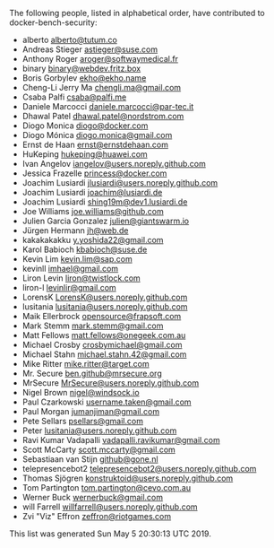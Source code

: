 The following people, listed in alphabetical order, have contributed to docker-bench-security:

* alberto <alberto@tutum.co>
* Andreas Stieger <astieger@suse.com>
* Anthony Roger <aroger@softwaymedical.fr>
* binary <binary@webdev.fritz.box>
* Boris Gorbylev <ekho@ekho.name>
* Cheng-Li Jerry Ma <chengli.ma@gmail.com>
* Csaba Palfi <csaba@palfi.me>
* Daniele Marcocci <daniele.marcocci@par-tec.it>
* Dhawal Patel <dhawal.patel@nordstrom.com>
* Diogo Monica <diogo@docker.com>
* Diogo Mónica <diogo.monica@gmail.com>
* Ernst de Haan <ernst@ernstdehaan.com>
* HuKeping <hukeping@huawei.com>
* Ivan Angelov <iangelov@users.noreply.github.com>
* Jessica Frazelle <princess@docker.com>
* Joachim Lusiardi <jlusiardi@users.noreply.github.com>
* Joachim Lusiardi <joachim@lusiardi.de>
* Joachim Lusiardi <shing19m@dev1.lusiardi.de>
* Joe Williams <joe.williams@github.com>
* Julien Garcia Gonzalez <julien@giantswarm.io>
* Jürgen Hermann <jh@web.de>
* kakakakakku <y.yoshida22@gmail.com>
* Karol Babioch <kbabioch@suse.de>
* Kevin Lim <kevin.lim@sap.com>
* kevinll <imhael@gmail.com>
* Liron Levin <liron@twistlock.com>
* liron-l <levinlir@gmail.com>
* LorensK <LorensK@users.noreply.github.com>
* lusitania <lusitania@users.noreply.github.com>
* Maik Ellerbrock <opensource@frapsoft.com>
* Mark Stemm <mark.stemm@gmail.com>
* Matt Fellows <matt.fellows@onegeek.com.au>
* Michael Crosby <crosbymichael@gmail.com>
* Michael Stahn <michael.stahn.42@gmail.com>
* Mike Ritter <mike.ritter@target.com>
* Mr. Secure <ben.github@mrsecure.org>
* MrSecure <MrSecure@users.noreply.github.com>
* Nigel Brown <nigel@windsock.io>
* Paul Czarkowski <username.taken@gmail.com>
* Paul Morgan <jumanjiman@gmail.com>
* Pete Sellars <psellars@gmail.com>
* Peter <lusitania@users.noreply.github.com>
* Ravi Kumar Vadapalli <vadapalli.ravikumar@gmail.com>
* Scott McCarty <scott.mccarty@gmail.com>
* Sebastiaan van Stijn <github@gone.nl>
* telepresencebot2 <telepresencebot2@users.noreply.github.com>
* Thomas Sjögren <konstruktoid@users.noreply.github.com>
* Tom Partington <tom.partington@cevo.com.au>
* Werner Buck <wernerbuck@gmail.com>
* will Farrell <willfarrell@users.noreply.github.com>
* Zvi "Viz" Effron <zeffron@riotgames.com>

This list was generated Sun May  5 20:30:13 UTC 2019.
